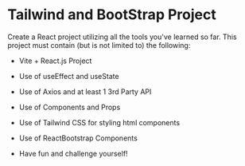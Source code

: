 # Tailwind and BootStrap Project

Create a React project utilizing all the tools you've learned so far. This project must contain (but is not limited to) the following:
  
- Vite + React.js Project

- Use of useEffect and useState

- Use of Axios and at least 1 3rd Party API

- Use of Components and Props

- Use of Tailwind CSS for styling html components

- Use of ReactBootstrap Components

- Have fun and challenge yourself!
